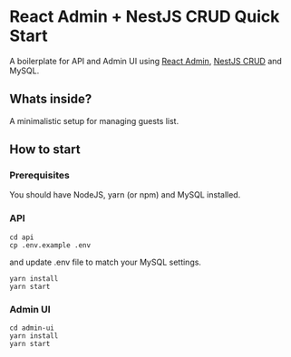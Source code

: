 # React Admin + NestJS CRUD Quick Start
A boilerplate for API and Admin UI using [React Admin](https://github.com/marmelab/react-admin), [NestJS CRUD](https://github.com/nestjsx/crud) and MySQL.

## Whats inside?

A minimalistic setup for managing guests list.

## How to start

### Prerequisites

You should have NodeJS, yarn (or npm) and MySQL installed. 

### API

```
cd api
cp .env.example .env
```

and update .env file to match your MySQL settings.

```
yarn install
yarn start
```

### Admin UI

```
cd admin-ui
yarn install
yarn start
```
